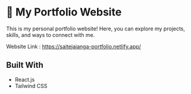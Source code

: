 # 🚀 My Portfolio Website

This is my personal portfolio website! Here, you can explore my projects, skills, and ways to connect with me.

Website Link : https://saitejajanga-portfolio.netlify.app/

##  Built With
- React.js  
- Tailwind CSS  






